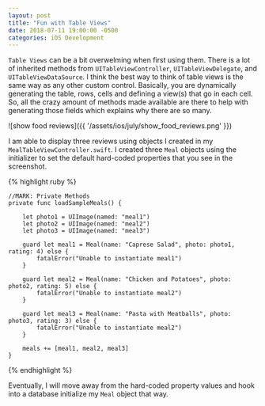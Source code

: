 ```yaml
---
layout: post
title: "Fun with Table Views"
date: 2018-07-11 19:00:00 -0500
categories: iOS Development 
---
```


`Table Views` can be a bit overwelming when first using them. There is a lot of inherited methods from `UITableViewController`, `UITableViewDelegate`, and `UITableViewDataSource`. I think the best way to think of table views is the same way as any other custom control. Basically, you are dynamically generating the table, rows, cells and defining a view(s) that go in each cell. So, all the crazy amount of methods made available are there to help with generating those fields which explains why there are so many. 

![show food reviews]({{ '/assets/ios/july/show_food_reviews.png' }})

I am able to display three reviews using objects I created in my `MealTableViewController.swift`. I created three `Meal` objects using the initializer to set the default hard-coded properties that you see in the screenshot. 

{% highlight ruby %} 

    //MARK: Private Methods
    private func loadSampleMeals() {
        
        let photo1 = UIImage(named: "meal1")
        let photo2 = UIImage(named: "meal2")
        let photo3 = UIImage(named: "meal3")

        guard let meal1 = Meal(name: "Caprese Salad", photo: photo1, rating: 4) else {
            fatalError("Unable to instantiate meal1")
        }

        guard let meal2 = Meal(name: "Chicken and Potatoes", photo: photo2, rating: 5) else {
            fatalError("Unable to instantiate meal2")
        }

        guard let meal3 = Meal(name: "Pasta with Meatballs", photo: photo3, rating: 3) else {
            fatalError("Unable to instantiate meal2")
        }

        meals += [meal1, meal2, meal3]
    }


{% endhighlight %}

Eventually, I will move away from the hard-coded property values and hook into a database initialize my `Meal` object that way.




